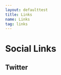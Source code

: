 ```yaml
---
layout: defaulttest
title: Links
name: Links
tag: links
---
```


# Social Links

## Twitter

[]()